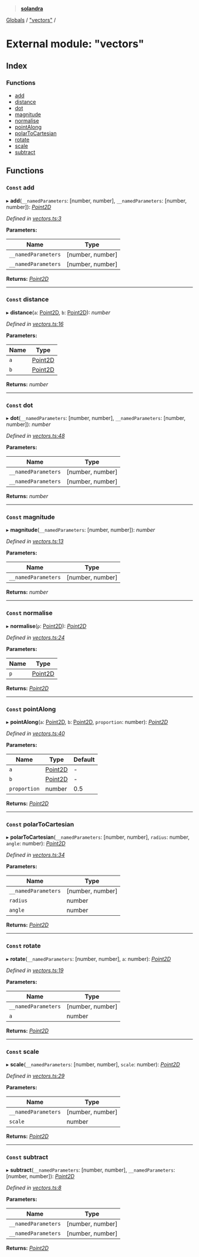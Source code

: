 > **[solandra](../README.md)**

[Globals](../README.md) / ["vectors"](_vectors_.md) /

# External module: "vectors"

## Index

### Functions

* [add](_vectors_.md#const-add)
* [distance](_vectors_.md#const-distance)
* [dot](_vectors_.md#const-dot)
* [magnitude](_vectors_.md#const-magnitude)
* [normalise](_vectors_.md#const-normalise)
* [pointAlong](_vectors_.md#const-pointalong)
* [polarToCartesian](_vectors_.md#const-polartocartesian)
* [rotate](_vectors_.md#const-rotate)
* [scale](_vectors_.md#const-scale)
* [subtract](_vectors_.md#const-subtract)

## Functions

### `Const` add

▸ **add**(`__namedParameters`: [number, number], `__namedParameters`: [number, number]): *[Point2D](_types_play_.md#point2d)*

*Defined in [vectors.ts:3](https://github.com/jamesporter/solandra/blob/0595850/src/lib/vectors.ts#L3)*

**Parameters:**

Name | Type |
------ | ------ |
`__namedParameters` | [number, number] |
`__namedParameters` | [number, number] |

**Returns:** *[Point2D](_types_play_.md#point2d)*

___

### `Const` distance

▸ **distance**(`a`: [Point2D](_types_play_.md#point2d), `b`: [Point2D](_types_play_.md#point2d)): *number*

*Defined in [vectors.ts:16](https://github.com/jamesporter/solandra/blob/0595850/src/lib/vectors.ts#L16)*

**Parameters:**

Name | Type |
------ | ------ |
`a` | [Point2D](_types_play_.md#point2d) |
`b` | [Point2D](_types_play_.md#point2d) |

**Returns:** *number*

___

### `Const` dot

▸ **dot**(`__namedParameters`: [number, number], `__namedParameters`: [number, number]): *number*

*Defined in [vectors.ts:48](https://github.com/jamesporter/solandra/blob/0595850/src/lib/vectors.ts#L48)*

**Parameters:**

Name | Type |
------ | ------ |
`__namedParameters` | [number, number] |
`__namedParameters` | [number, number] |

**Returns:** *number*

___

### `Const` magnitude

▸ **magnitude**(`__namedParameters`: [number, number]): *number*

*Defined in [vectors.ts:13](https://github.com/jamesporter/solandra/blob/0595850/src/lib/vectors.ts#L13)*

**Parameters:**

Name | Type |
------ | ------ |
`__namedParameters` | [number, number] |

**Returns:** *number*

___

### `Const` normalise

▸ **normalise**(`p`: [Point2D](_types_play_.md#point2d)): *[Point2D](_types_play_.md#point2d)*

*Defined in [vectors.ts:24](https://github.com/jamesporter/solandra/blob/0595850/src/lib/vectors.ts#L24)*

**Parameters:**

Name | Type |
------ | ------ |
`p` | [Point2D](_types_play_.md#point2d) |

**Returns:** *[Point2D](_types_play_.md#point2d)*

___

### `Const` pointAlong

▸ **pointAlong**(`a`: [Point2D](_types_play_.md#point2d), `b`: [Point2D](_types_play_.md#point2d), `proportion`: number): *[Point2D](_types_play_.md#point2d)*

*Defined in [vectors.ts:40](https://github.com/jamesporter/solandra/blob/0595850/src/lib/vectors.ts#L40)*

**Parameters:**

Name | Type | Default |
------ | ------ | ------ |
`a` | [Point2D](_types_play_.md#point2d) | - |
`b` | [Point2D](_types_play_.md#point2d) | - |
`proportion` | number | 0.5 |

**Returns:** *[Point2D](_types_play_.md#point2d)*

___

### `Const` polarToCartesian

▸ **polarToCartesian**(`__namedParameters`: [number, number], `radius`: number, `angle`: number): *[Point2D](_types_play_.md#point2d)*

*Defined in [vectors.ts:34](https://github.com/jamesporter/solandra/blob/0595850/src/lib/vectors.ts#L34)*

**Parameters:**

Name | Type |
------ | ------ |
`__namedParameters` | [number, number] |
`radius` | number |
`angle` | number |

**Returns:** *[Point2D](_types_play_.md#point2d)*

___

### `Const` rotate

▸ **rotate**(`__namedParameters`: [number, number], `a`: number): *[Point2D](_types_play_.md#point2d)*

*Defined in [vectors.ts:19](https://github.com/jamesporter/solandra/blob/0595850/src/lib/vectors.ts#L19)*

**Parameters:**

Name | Type |
------ | ------ |
`__namedParameters` | [number, number] |
`a` | number |

**Returns:** *[Point2D](_types_play_.md#point2d)*

___

### `Const` scale

▸ **scale**(`__namedParameters`: [number, number], `scale`: number): *[Point2D](_types_play_.md#point2d)*

*Defined in [vectors.ts:29](https://github.com/jamesporter/solandra/blob/0595850/src/lib/vectors.ts#L29)*

**Parameters:**

Name | Type |
------ | ------ |
`__namedParameters` | [number, number] |
`scale` | number |

**Returns:** *[Point2D](_types_play_.md#point2d)*

___

### `Const` subtract

▸ **subtract**(`__namedParameters`: [number, number], `__namedParameters`: [number, number]): *[Point2D](_types_play_.md#point2d)*

*Defined in [vectors.ts:8](https://github.com/jamesporter/solandra/blob/0595850/src/lib/vectors.ts#L8)*

**Parameters:**

Name | Type |
------ | ------ |
`__namedParameters` | [number, number] |
`__namedParameters` | [number, number] |

**Returns:** *[Point2D](_types_play_.md#point2d)*
